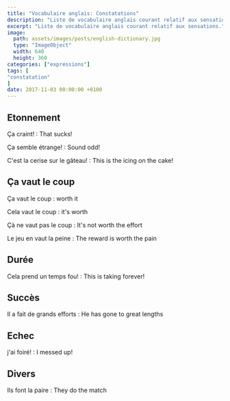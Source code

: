 ```yaml
---
title: "Vocabulaire anglais: Constatations"
description: "Liste de vocabulaire anglais courant relatif aux sensations."
excerpt: "Liste de vocabulaire anglais courant relatif aux sensations."
image:
  path: assets/images/posts/english-dictionary.jpg
  type: "ImageObject"
  width: 640
  height: 360
categories: ["expressions"]
tags: [
"constatation"
]
date: 2017-11-03 00:00:00 +0100
---
```


## Etonnement

Ça craint!
: That sucks!

Ça semble étrange!
: Sound odd!

C'est la cerise sur le gâteau!
: This is the icing on the cake!


## Ça vaut le coup

Ça vaut le coup
: worth it

Cela vaut le coup
: it's worth

Çà ne vaut pas le coup
: It's not worth the effort

Le jeu en vaut la peine
: The reward is worth the pain


## Durée

Cela prend un temps fou!
: This is taking forever!


## Succès

Il a fait de grands efforts
: He has gone to great lengths


## Echec

j'ai foiré!
: I messed up!


## Divers

Ils font la paire
: They do the match
